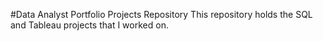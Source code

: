 #Data Analyst Portfolio Projects Repository
This repository holds the SQL and Tableau projects that I worked on.
